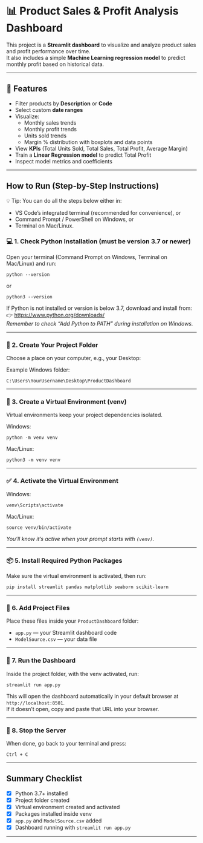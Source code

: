 # 📊 Product Sales & Profit Analysis Dashboard

This project is a **Streamlit dashboard** to visualize and analyze product sales and profit performance over time.  
It also includes a simple **Machine Learning regression model** to predict monthly profit based on historical data.

---

## 🎯 Features

- Filter products by **Description** or **Code**
- Select custom **date ranges**
- Visualize:
  - Monthly sales trends
  - Monthly profit trends
  - Units sold trends
  - Margin % distribution with boxplots and data points
- View **KPIs** (Total Units Sold, Total Sales, Total Profit, Average Margin)
- Train a **Linear Regression model** to predict Total Profit
- Inspect model metrics and coefficients

---

## How to Run (Step-by-Step Instructions)

💡 Tip:
You can do all the steps below either in:

- VS Code’s integrated terminal (recommended for convenience), or
- Command Prompt / PowerShell on Windows, or
- Terminal on Mac/Linux.

### 💻 1. Check Python Installation (must be version 3.7 or newer)

Open your terminal (Command Prompt on Windows, Terminal on Mac/Linux) and run:

    python --version

or

    python3 --version

If Python is not installed or version is below 3.7, download and install from:  
👉 https://www.python.org/downloads/  
*Remember to check “Add Python to PATH” during installation on Windows.*

---

### 📂 2. Create Your Project Folder

Choose a place on your computer, e.g., your Desktop:

Example Windows folder:

    C:\Users\YourUsername\Desktop\ProductDashboard
    
---

### 🧪 3. Create a Virtual Environment (venv)

Virtual environments keep your project dependencies isolated.

Windows:

    python -m venv venv

Mac/Linux:

    python3 -m venv venv

---

### ✅ 4. Activate the Virtual Environment

Windows:

    venv\Scripts\activate

Mac/Linux:

    source venv/bin/activate

*You’ll know it’s active when your prompt starts with `(venv)`.*

---

### 📦 5. Install Required Python Packages

Make sure the virtual environment is activated, then run:

    pip install streamlit pandas matplotlib seaborn scikit-learn

---

### 🚀 6. Add Project Files

Place these files inside your `ProductDashboard` folder:

- `app.py` — your Streamlit dashboard code  
- `ModelSource.csv` — your data file

---

### 🛑 7. Run the Dashboard

Inside the project folder, with the venv activated, run:

    streamlit run app.py

This will open the dashboard automatically in your default browser at `http://localhost:8501`.  
If it doesn’t open, copy and paste that URL into your browser.

---

### 🧹 8. Stop the Server

When done, go back to your terminal and press:

    Ctrl + C

---

## Summary Checklist

- [x] Python 3.7+ installed  
- [x] Project folder created  
- [x] Virtual environment created and activated  
- [x] Packages installed inside venv  
- [x] `app.py` and `ModelSource.csv` added  
- [x] Dashboard running with `streamlit run app.py`  

---

